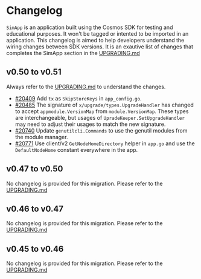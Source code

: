 <!--
Guiding Principles:
Changelogs are for humans, not machines.
There should be an entry for every single version.
The same types of changes should be grouped.
Versions and sections should be linkable.
The latest version comes first.
The release date of each version is displayed.
Mention whether you follow Semantic Versioning.
Usage:
Change log entries are to be added to the Unreleased section under the
appropriate stanza (see below). Each entry should ideally include a tag and
the Github issue reference in the following format:
* (<tag>) [#<issue-number>] Changelog message.
Types of changes (Stanzas):
"Features" for new features.
"Improvements" for changes in existing functionality.
"Deprecated" for soon-to-be removed features.
"Bug Fixes" for any bug fixes.
"API Breaking" for breaking exported APIs used by developers building on SDK.
Ref: https://keepachangelog.com/en/1.0.0/
-->

# Changelog

`SimApp` is an application built using the Cosmos SDK for testing and educational purposes.
It won't be tagged or intented to be imported in an application.
This changelog is aimed to help developers understand the wiring changes between SDK versions.
It is an exautive list of changes that completes the SimApp section in the [UPGRADING.md](https://github.com/T-ragon/cosmos-sdk/blob/main/UPGRADING.md#simapp)

## v0.50 to v0.51

Always refer to the [UPGRADING.md](https://github.com/T-ragon/cosmos-sdk/blob/main/UPGRADING.md) to understand the changes.

* [#20409](https://github.com/T-ragon/cosmos-sdk/pull/20409) Add `tx` as `SkipStoreKeys` in `app_config.go`.
* [#20485](https://github.com/T-ragon/cosmos-sdk/pull/20485) The signature of `x/upgrade/types.UpgradeHandler` has changed to accept `appmodule.VersionMap` from `module.VersionMap`.  These types are interchangeable, but usages of `UpradeKeeper.SetUpgradeHandler` may need to adjust their usages to match the new signature.
* [#20740](https://github.com/T-ragon/cosmos-sdk/pull/20740) Update `genutilcli.Commands` to use the genutil modules from the module manager.
* [#20771](https://github.com/T-ragon/cosmos-sdk/pull/20771) Use client/v2 `GetNodeHomeDirectory` helper in `app.go` and use the `DefaultNodeHome` constant everywhere in the app.

<!-- TODO: move changelog.md elements to here -->

## v0.47 to v0.50

No changelog is provided for this migration. Please refer to the [UPGRADING.md](https://github.com/T-ragon/cosmos-sdk/blob/main/UPGRADING.md#v050x)

## v0.46 to v0.47

No changelog is provided for this migration. Please refer to the [UPGRADING.md](https://github.com/T-ragon/cosmos-sdk/blob/main/UPGRADING.md#v047x)

## v0.45 to v0.46

No changelog is provided for this migration. Please refer to the [UPGRADING.md](https://github.com/T-ragon/cosmos-sdk/blob/main/UPGRADING.md#v046x)
